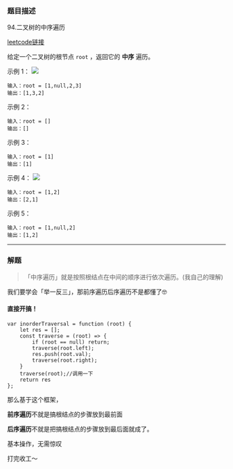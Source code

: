 
### 题目描述
94.二叉树的中序遍历

[leetcode链接](https://leetcode-cn.com/problems/binary-tree-inorder-traversal/)

给定一个二叉树的根节点 ``root`` ，返回它的 **中序** 遍历。

示例 1：
![](https://assets.leetcode.com/uploads/2020/09/15/inorder_1.jpg)
```
输入：root = [1,null,2,3]
输出：[1,3,2]
```
示例 2：
```
输入：root = []
输出：[]
```
示例 3：
```
输入：root = [1]
输出：[1]
```
示例 4：
![](https://assets.leetcode.com/uploads/2020/09/15/inorder_5.jpg)
```
输入：root = [1,2]
输出：[2,1]
```
示例 5：
[](https://assets.leetcode.com/uploads/2020/09/15/inorder_4.jpg)
```
输入：root = [1,null,2]
输出：[1,2]
```
---
### 解题
>「中序遍历」就是按照根结点在中间的顺序进行依次遍历。(我自己的理解)

我们要学会「举一反三」，那前序遍历后序遍历不是都懂了🤓

#### 直接开搞！

```
var inorderTraversal = function (root) {
    let res = [];
    const traverse = (root) => {
        if (root == null) return;
        traverse(root.left);
        res.push(root.val);
        traverse(root.right);
    }
    traverse(root);//调用一下
    return res
};
```

那么基于这个框架，

**前序遍历**不就是搞根结点的步骤放到最前面

**后序遍历**不就是把搞根结点的步骤放到最后面就成了。

基本操作，无需惊叹

打完收工～

